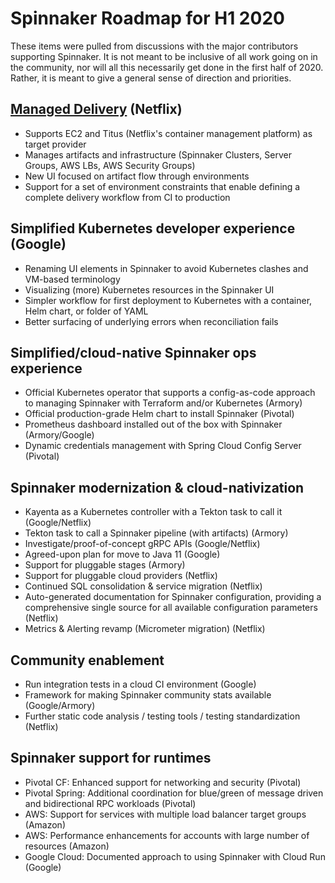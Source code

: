 # Spinnaker Roadmap for H1 2020

These items were pulled from discussions with the major contributors supporting
Spinnaker. It is not meant to be inclusive of all work going on in the
community, nor will all this necessarily get done in the first half of 2020.
Rather, it is meant to give a general sense of direction and priorities.

## [Managed Delivery](https://blog.spinnaker.io/managed-delivery-evolving-continuous-delivery-at-netflix-eb74877fb33c) (Netflix)

*   Supports EC2 and Titus (Netflix's container management platform) as target
    provider
*   Manages artifacts and infrastructure (Spinnaker Clusters, Server Groups, AWS
    LBs, AWS Security Groups)
*   New UI focused on artifact flow through environments
*   Support for a set of environment constraints that enable defining a complete
    delivery workflow from CI to production

## Simplified Kubernetes developer experience (Google)

*   Renaming UI elements in Spinnaker to avoid Kubernetes clashes and VM-based
    terminology
*   Visualizing (more) Kubernetes resources in the Spinnaker UI
*   Simpler workflow for first deployment to Kubernetes with a container, Helm
    chart, or folder of YAML
*   Better surfacing of underlying errors when reconciliation fails

## Simplified/cloud-native Spinnaker ops experience

*   Official Kubernetes operator that supports a config-as-code approach to
    managing Spinnaker with Terraform and/or Kubernetes (Armory)
*   Official production-grade Helm chart to install Spinnaker (Pivotal)
*   Prometheus dashboard installed out of the box with Spinnaker (Armory/Google)
*   Dynamic credentials management with Spring Cloud Config Server (Pivotal)

## Spinnaker modernization & cloud-nativization

*   Kayenta as a Kubernetes controller with a Tekton task to call it
    (Google/Netflix)
*   Tekton task to call a Spinnaker pipeline (with artifacts) (Armory)
*   Investigate/proof-of-concept gRPC APIs (Google/Netflix)
*   Agreed-upon plan for move to Java 11 (Google)
*   Support for pluggable stages (Armory)
*   Support for pluggable cloud providers (Netflix)
*   Continued SQL consolidation & service migration (Netflix)
*   Auto-generated documentation for Spinnaker configuration, providing a
    comprehensive single source for all available configuration parameters
    (Netflix)
*   Metrics & Alerting revamp (Micrometer migration) (Netflix)

## Community enablement

*   Run integration tests in a cloud CI environment (Google)
*   Framework for making Spinnaker community stats available (Google/Armory)
*   Further static code analysis / testing tools / testing standardization
    (Netflix)

## Spinnaker support for runtimes

*   Pivotal CF: Enhanced support for networking and security (Pivotal)
*   Pivotal Spring: Additional coordination for blue/green of message driven and
    bidirectional RPC workloads (Pivotal)
*   AWS: Support for services with multiple load balancer target groups (Amazon)
*   AWS: Performance enhancements for accounts with large number of resources
    (Amazon)
*   Google Cloud: Documented approach to using Spinnaker with Cloud Run (Google)
